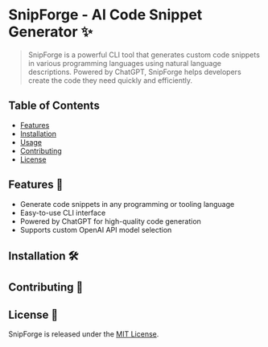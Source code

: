 # SnipForge - AI Code Snippet Generator :sparkles:

> SnipForge is a powerful CLI tool that generates custom code snippets in various programming languages using natural 
> language descriptions. Powered by ChatGPT, SnipForge helps developers create the code they need quickly and 
> efficiently.

## Table of Contents

- [Features](#features--rocket-)
- [Installation](#installation--hammerandwrench-)
- [Usage](#usage--computer-)
- [Contributing](#contributing--handshake-)
- [License](#license--pagefacingup-)

## Features :rocket:

- Generate code snippets in any programming or tooling language
- Easy-to-use CLI interface
- Powered by ChatGPT for high-quality code generation
- Supports custom OpenAI API model selection

## Installation :hammer_and_wrench:

## Contributing :handshake:

## License :page_facing_up:

SnipForge is released under the [MIT License](LICENSE).
